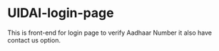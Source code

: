 # UIDAI-login-page
This is front-end for login page to verify Aadhaar Number it also have contact us option.



